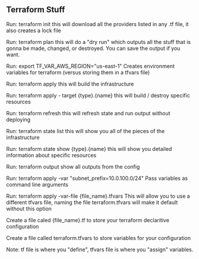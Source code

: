 ## Terraform Stuff
Run: terraform init
this will download all the providers listed in any .tf file, it also creates a lock file

Run: terraform plan
this will do a "dry run" which outputs all the stuff that is gonna be made, changed, or destroyed. You can save the output if you want.

Run: export TF_VAR_AWS_REGION="us-east-1"
Creates environment variables for terraform (versus storing them in a tfvars file)

Run: terraform apply
this will build the infrastructure

Run: terraform apply - target {type}.{name}
this will build / destroy specific resources

Run: terraform refresh
this will refresh state and run output without deploying

Run: terraform state list
this will show you all of the pieces of the infrastructure

Run: terraform state show {type}.{name}
this will show you detailed information about specific resources

Run: terraform output
show all outputs from the config

Run: terraform apply -var "subnet_prefix=10.0.100.0/24"
Pass variables as command line arguments

Run: terraform apply -var-file {file_name}.tfvars
This will allow you to use a different tfvars file, naming 
the file terraform.tfvars will make it default without this 
option

Create a file caled {file_name}.tf to store your terraform declaritive configuration

Create a file called terraform.tfvars to store variables for
your configuration

Note: tf file is where you "define", tfvars file is where you
"assign" variables.
